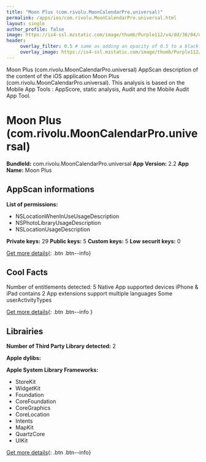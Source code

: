 ```yaml
---
title: "Moon Plus (com.rivolu.MoonCalendarPro.universal)"
permalink: /apps/ios/com.rivolu.MoonCalendarPro.universal.html
layout: single
author_profile: false
image: https://is4-ssl.mzstatic.com/image/thumb/Purple112/v4/dd/30/04/dd30044e-6d3d-3ab3-c253-ccc2375f1cf8/AppIcon-1x_U007emarketing-0-10-0-85-220.png/512x512bb.jpg
header: 
     overlay_filter: 0.5 # same as adding an opacity of 0.5 to a black background
     overlay_image: https://is4-ssl.mzstatic.com/image/thumb/Purple112/v4/dd/30/04/dd30044e-6d3d-3ab3-c253-ccc2375f1cf8/AppIcon-1x_U007emarketing-0-10-0-85-220.png/512x512bb.jpg
---
```

Moon Plus (com.rivolu.MoonCalendarPro.universal) AppScan description of the content of the iOS application Moon Plus (com.rivolu.MoonCalendarPro.universal). This analysis is based on the Mobile App Tools : AppScore, static analysis, Audit and the Mobile Audit App Tool.

# Moon Plus (com.rivolu.MoonCalendarPro.universal)

**BundleId:** com.rivolu.MoonCalendarPro.universal
**App Version:** 2.2
**App Name:** Moon Plus


## AppScan informations 

**List of permissions:** 
- NSLocationWhenInUseUsageDescription
- NSPhotoLibraryUsageDescription
- NSLocationUsageDescription
  
  
**Private keys:** 29
**Public keys:** 5
**Custom keys:** 5
**Low securit keys:** 0
  
[Get more details](/pricing.html){: .btn .btn--info}

## Cool Facts

Number of entitlements detected: 5
Native App
supported devices iPhone & iPad
contains 2 App extensions
support multiple languages
Some userActivityTypes
  
[Get more details](/pricing.html){: .btn .btn--info }

## Librairies 
**Number of Third Party Library detected:** 2


**Apple dylibs:**


**Apple System Library Frameworks:**
- StoreKit
- WidgetKit
- Foundation
- CoreFoundation
- CoreGraphics
- CoreLocation
- Intents
- MapKit
- QuartzCore
- UIKit


  
[Get more details](/pricing.html){: .btn .btn--info}

